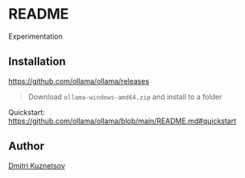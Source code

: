 # README

Experimentation

## Installation

<https://github.com/ollama/ollama/releases>

> Download `ollama-windows-amd64.zip` and install to a folder

Quickstart:
<https://github.com/ollama/ollama/blob/main/README.md#quickstart>

## Author

[Dmitri Kuznetsov](https://www.linkedin.com/in/dminator/)


